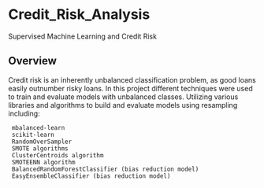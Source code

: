 # Credit_Risk_Analysis

Supervised Machine Learning and Credit Risk



## Overview

Credit risk is an inherently unbalanced classification problem, as good loans easily outnumber risky loans. In this project different techniques were used to train and evaluate models with unbalanced classes. Utilizing various libraries and algorithms to build and evaluate models using resampling including:

     mbalanced-learn
     scikit-learn
     RandomOverSampler
     SMOTE algorithms
     ClusterCentroids algorithm
     SMOTEENN algorithm
     BalancedRandomForestClassifier (bias reduction model)
     EasyEnsembleClassifier (bias reduction model)
    
    


